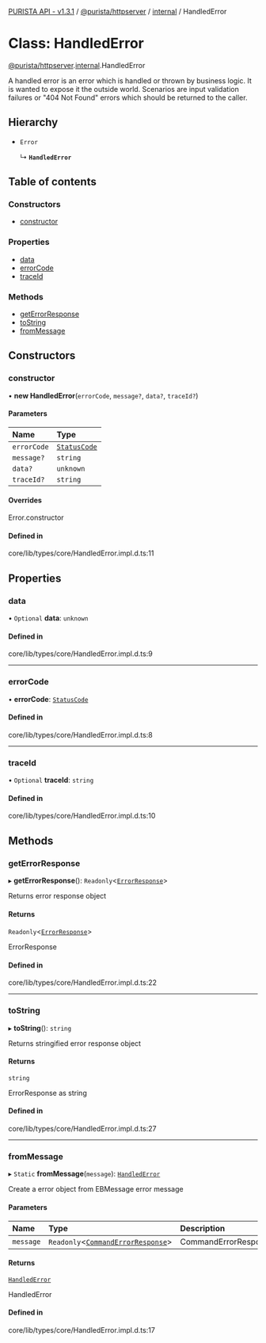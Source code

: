 [PURISTA API - v1.3.1](../README.md) / [@purista/httpserver](../modules/purista_httpserver.md) / [internal](../modules/purista_httpserver.internal.md) / HandledError

# Class: HandledError

[@purista/httpserver](../modules/purista_httpserver.md).[internal](../modules/purista_httpserver.internal.md).HandledError

A handled error is an error which is handled or thrown by business logic.
It is wanted to expose it the outside world.
Scenarios are input validation failures or "404 Not Found" errors which should be returned to the caller.

## Hierarchy

- `Error`

  ↳ **`HandledError`**

## Table of contents

### Constructors

- [constructor](purista_httpserver.internal.HandledError.md#constructor)

### Properties

- [data](purista_httpserver.internal.HandledError.md#data)
- [errorCode](purista_httpserver.internal.HandledError.md#errorcode)
- [traceId](purista_httpserver.internal.HandledError.md#traceid)

### Methods

- [getErrorResponse](purista_httpserver.internal.HandledError.md#geterrorresponse)
- [toString](purista_httpserver.internal.HandledError.md#tostring)
- [fromMessage](purista_httpserver.internal.HandledError.md#frommessage)

## Constructors

### constructor

• **new HandledError**(`errorCode`, `message?`, `data?`, `traceId?`)

#### Parameters

| Name | Type |
| :------ | :------ |
| `errorCode` | [`StatusCode`](../enums/purista_httpserver.internal.StatusCode.md) |
| `message?` | `string` |
| `data?` | `unknown` |
| `traceId?` | `string` |

#### Overrides

Error.constructor

#### Defined in

core/lib/types/core/HandledError.impl.d.ts:11

## Properties

### data

• `Optional` **data**: `unknown`

#### Defined in

core/lib/types/core/HandledError.impl.d.ts:9

___

### errorCode

• **errorCode**: [`StatusCode`](../enums/purista_httpserver.internal.StatusCode.md)

#### Defined in

core/lib/types/core/HandledError.impl.d.ts:8

___

### traceId

• `Optional` **traceId**: `string`

#### Defined in

core/lib/types/core/HandledError.impl.d.ts:10

## Methods

### getErrorResponse

▸ **getErrorResponse**(): `Readonly`<[`ErrorResponse`](../modules/purista_httpserver.internal.md#errorresponse)\>

Returns error response object

#### Returns

`Readonly`<[`ErrorResponse`](../modules/purista_httpserver.internal.md#errorresponse)\>

ErrorResponse

#### Defined in

core/lib/types/core/HandledError.impl.d.ts:22

___

### toString

▸ **toString**(): `string`

Returns stringified error response object

#### Returns

`string`

ErrorResponse as string

#### Defined in

core/lib/types/core/HandledError.impl.d.ts:27

___

### fromMessage

▸ `Static` **fromMessage**(`message`): [`HandledError`](purista_httpserver.internal.HandledError.md)

Create a error object from EBMessage error message

#### Parameters

| Name | Type | Description |
| :------ | :------ | :------ |
| `message` | `Readonly`<[`CommandErrorResponse`](../modules/purista_httpserver.internal.md#commanderrorresponse-1)\> | CommandErrorResponse |

#### Returns

[`HandledError`](purista_httpserver.internal.HandledError.md)

HandledError

#### Defined in

core/lib/types/core/HandledError.impl.d.ts:17

